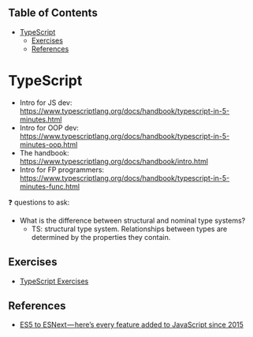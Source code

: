 <!-- START doctoc generated TOC please keep comment here to allow auto update -->
<!-- DON'T EDIT THIS SECTION, INSTEAD RE-RUN doctoc TO UPDATE -->
## Table of Contents

- [TypeScript](#typescript)
  - [Exercises](#exercises)
  - [References](#references)

<!-- END doctoc generated TOC please keep comment here to allow auto update -->

# TypeScript

- Intro for JS dev: https://www.typescriptlang.org/docs/handbook/typescript-in-5-minutes.html
- Intro for OOP dev: https://www.typescriptlang.org/docs/handbook/typescript-in-5-minutes-oop.html
- The handbook: https://www.typescriptlang.org/docs/handbook/intro.html
- Intro for FP programmers: https://www.typescriptlang.org/docs/handbook/typescript-in-5-minutes-func.html

❓ questions to ask:

- What is the difference between structural and nominal type systems?
    - TS: structural type system. Relationships between types are determined by the properties they contain.

## Exercises

- [TypeScript Exercises](https://typescript-exercises.github.io/)

## References

- [ES5 to ESNext — here’s every feature added to JavaScript since 2015](https://www.freecodecamp.org/news/es5-to-esnext-heres-every-feature-added-to-javascript-since-2015-d0c255e13c6e/)
